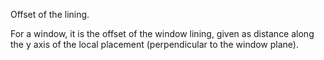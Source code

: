 Offset of the lining.

For a window, it is the offset of the window lining, given as distance along the y axis of the local placement (perpendicular to the window plane).
